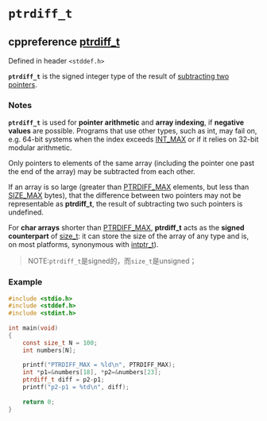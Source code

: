 # `ptrdiff_t`

## cppreference [ptrdiff_t](https://en.cppreference.com/w/c/types/ptrdiff_t)

Defined in header `<stddef.h>`

**`ptrdiff_t`** is the signed integer type of the result of [subtracting two pointers](https://en.cppreference.com/w/c/language/operator_arithmetic#Pointer_arithmetic).

### Notes

**`ptrdiff_t`** is used for **pointer arithmetic** and **array indexing**, if **negative values** are possible. Programs that use other types, such as int, may fail on, e.g. 64-bit systems when the index exceeds [INT_MAX](https://en.cppreference.com/w/c/types/limits) or if it relies on 32-bit modular arithmetic.

Only pointers to elements of the same array (including the pointer one past the end of the array) may be subtracted from each other.

If an array is so large (greater than [PTRDIFF_MAX](https://en.cppreference.com/w/c/types/limits) elements, but less than [SIZE_MAX](https://en.cppreference.com/w/c/types/limits) bytes), that the difference between two pointers may not be representable as **ptrdiff_t**, the result of subtracting two such pointers is undefined.

For **char arrays** shorter than [PTRDIFF_MAX](https://en.cppreference.com/w/c/types/limits), **ptrdiff_t** acts as the **signed counterpart** of [size_t](https://en.cppreference.com/w/c/types/size_t): it can store the size of the array of any type and is, on most platforms, synonymous with [intptr_t](https://en.cppreference.com/w/c/types/integer)).

> NOTE:`ptrdiff_t`是signed的，而`size_t`是unsigned；

### Example

```C
#include <stdio.h>
#include <stddef.h>
#include <stdint.h>
 
int main(void)
{
    const size_t N = 100;
    int numbers[N];
 
    printf("PTRDIFF_MAX = %ld\n", PTRDIFF_MAX);
    int *p1=&numbers[18], *p2=&numbers[23];
    ptrdiff_t diff = p2-p1;
    printf("p2-p1 = %td\n", diff);
 
    return 0;
}
```
